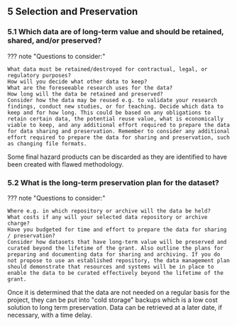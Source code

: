 ## 5 Selection and Preservation

### 5.1 Which data are of long-term value and should be retained, shared, and/or preserved?

??? note "Questions to consider:"

    What data must be retained/destroyed for contractual, legal, or regulatory purposes?
    How will you decide what other data to keep?
    What are the foreseeable research uses for the data?
    How long will the data be retained and preserved?
    Consider how the data may be reused e.g. to validate your research findings, conduct new studies, or for teaching. Decide which data to keep and for how long. This could be based on any obligations to retain certain data, the potential reuse value, what is economically viable to keep, and any additional effort required to prepare the data for data sharing and preservation. Remember to consider any additional effort required to prepare the data for sharing and preservation, such as changing file formats.

Some final hazard products can be discarded as they are identified to have been created with flawed methodology.

### 5.2 What is the long-term preservation plan for the dataset?

??? note "Questions to consider:"

    Where e.g. in which repository or archive will the data be held?
    What costs if any will your selected data repository or archive charge?
    Have you budgeted for time and effort to prepare the data for sharing / preservation?
    Consider how datasets that have long-term value will be preserved and curated beyond the lifetime of the grant. Also outline the plans for preparing and documenting data for sharing and archiving. If you do not propose to use an established repository, the data management plan should demonstrate that resources and systems will be in place to enable the data to be curated effectively beyond the lifetime of the grant.

Once it is determined that the data are not needed on a regular basis for the project, they can be put into "cold storage" backups which is a low cost solution to long term preservation. Data can be retrieved at a later date, if necessary, with a time delay.